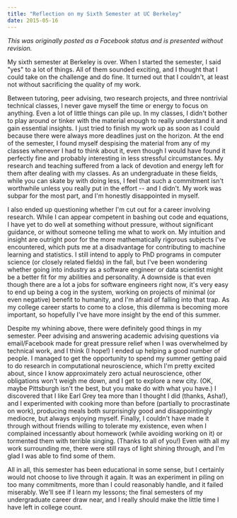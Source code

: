 ```yaml
---
title: "Reflection on my Sixth Semester at UC Berkeley"
date: 2015-05-16
---
```


_This was originally posted as a Facebook status and is presented without
revision._

My sixth semester at Berkeley is over. When I started the semester, I said "yes"
to a lot of things. All of them sounded exciting, and I thought that I could
take on the challenge and do fine. It turned out that I couldn't, at least not
without sacrificing the quality of my work.

Between tutoring, peer advising, two research projects, and three nontrivial
technical classes, I never gave myself the time or energy to focus on anything.
Even a lot of little things can pile up. In my classes, I didn't bother to play
around or tinker with the material enough to really understand it and gain
essential insights. I just tried to finish my work up as soon as I could because
there were always more deadlines just on the horizon. At the end of the
semester, I found myself despising the material from any of my classes whenever
I had to think about it, even though I would have found it perfectly fine and
probably interesting in less stressful circumstances. My research and teaching
suffered from a lack of devotion and energy left for them after dealing with my
classes. As an undergraduate in these fields, while you can skate by with doing
less, I feel that such a commitment isn't worthwhile unless you really put in
the effort -- and I didn't. My work was subpar for the most part, and I'm
honestly disappointed in myself.

I also ended up questioning whether I'm cut out for a career involving research.
While I can appear competent in bashing out code and equations, I have yet to do
well at something without pressure, without significant guidance, or without
someone telling me what to work on. My intuition and insight are outright poor
for the more mathematically rigorous subjects I've encountered, which puts me at
a disadvantage for contributing to machine learning and statistics. I still
intend to apply to PhD programs in computer science (or closely related fields)
in the fall, but I've been wondering whether going into industry as a software
engineer or data scientist might be a better fit for my abilities and
personality. A downside is that even though there are a lot a jobs for software
engineers right now, it's very easy to end up being a cog in the system, working
on projects of minimal (or even negative) benefit to humanity, and I'm afraid of
falling into that trap. As my college career starts to come to a close, this
dilemma is becoming more important, so hopefully I've have more insight by the
end of this summer.

Despite my whining above, there were definitely good things in my semester. Peer
advising and answering academic advising questions via email/Facebook made for
great pressure relief when I was overwhelmed by technical work, and I think (I
hope!) I ended up helping a good number of people. I managed to get the
opportunity to spend my summer getting paid to do research in computational
neuroscience, which I'm pretty excited about, since I know approximately zero
actual neuroscience, other obligations won't weigh me down, and I get to explore
a new city. (OK, maybe Pittsburgh isn't the best, but you make do with what you
have.) I discovered that I like Earl Grey tea more than I thought I did (thanks,
Asha!), and I experimented with cooking more than before (partially to
procrastinate on work), producing meals both surprisingly good and
disappointingly mediocre, but always enjoying myself. Finally, I couldn't have
made it through without friends willing to tolerate my existence, even when I
complained incessantly about homework (while avoiding working on it) or
tormented them with terrible singing. (Thanks to all of you!) Even with all my
work surrounding me, there were still rays of light shining through, and I'm
glad I was able to find some of them.

All in all, this semester has been educational in some sense, but I certainly
would not choose to live through it again. It was an experiment in piling on too
many commitments, more than I could reasonably handle, and it failed miserably.
We'll see if I learn my lessons; the final semesters of my undergraduate career
draw near, and I really should make the little time I have left in college
count.

